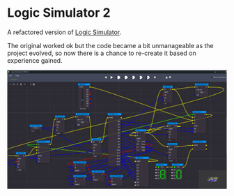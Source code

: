 # Logic Simulator 2
A refactored version of [Logic Simulator](https://github.com/andrew-wilkes/logic-simulator).

The original worked ok but the code became a bit unmanageable as the project evolved, so now there is a chance to re-create it based on experience gained.

![Computer Simulation](media/computer-sim.png)